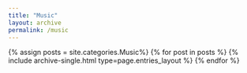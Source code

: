 ```yaml
---
title: "Music"
layout: archive
permalink: /music
---
```


{% assign posts = site.categories.Music%}
{% for post in posts %} {% include archive-single.html type=page.entries_layout %} {% endfor %}

